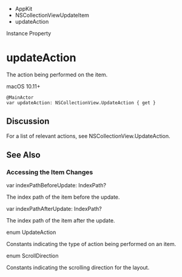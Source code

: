 

- AppKit
- NSCollectionViewUpdateItem
-  updateAction 

Instance Property

# updateAction

The action being performed on the item.

macOS 10.11+

``` source
@MainActor
var updateAction: NSCollectionView.UpdateAction { get }
```

## Discussion

For a list of relevant actions, see NSCollectionView.UpdateAction.

## See Also

### Accessing the Item Changes

var indexPathBeforeUpdate: IndexPath?

The index path of the item before the update.

var indexPathAfterUpdate: IndexPath?

The index path of the item after the update.

enum UpdateAction

Constants indicating the type of action being performed on an item.

enum ScrollDirection

Constants indicating the scrolling direction for the layout.

